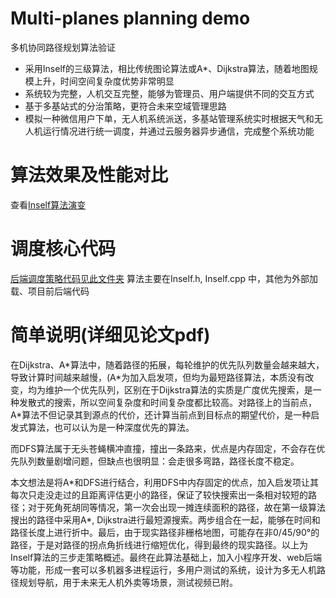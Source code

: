 # Multi-planes planning demo
多机协同路径规划算法验证



- 采用Inself的三级算法，相比传统图论算法或A*、Dijkstra算法，随着地图规模上升，时间空间复杂度优势非常明显
- 系统较为完整，人机交互完整，能够为管理员、用户端提供不同的交互方式
- 基于多基站式的分治策略，更符合未来空域管理思路
- 模拟一种微信用户下单，无人机系统派送，多基站管理系统实时根据天气和无人机运行情况进行统一调度，并通过云服务器异步通信，完成整个系统功能



# 算法效果及性能对比
查看[Inself算法演变](./code/Inself算法演变/)


# 调度核心代码
[后端调度策略代码见此文件夹](./code/corecode/)
算法主要在Inself.h, Inself.cpp 中，其他为外部加载、项目前后端代码


# 简单说明(详细见论文pdf)

在Dijkstra、A\*算法中，随着路径的拓展，每轮维护的优先队列数量会越来越大，导致计算时间越来越慢，(A\*为加入启发项，但均为最短路径算法，本质没有改变，均为维护一个优先队列，区别在于Dijkstra算法的实质是广度优先搜索，是一种发散式的搜索，所以空间复杂度和时间复杂度都比较高。对路径上的当前点，A\*算法不但记录其到源点的代价，还计算当前点到目标点的期望代价，是一种启发式算法，也可以认为是一种深度优先的算法。

而DFS算法属于无头苍蝇横冲直撞，撞出一条路来，优点是内存固定，不会存在优先队列数量剧增问题，但缺点也很明显：会走很多弯路，路径长度不稳定。

本文想法是将A\*和DFS进行结合，利用DFS中内存固定的优点，加入启发项让其每次只走没走过的且距离评估更小的路径，保证了较快搜索出一条相对较短的路径；对于死角死胡同等情况，第一次会出现一摊连续面积的路径，故在第一级算法搜出的路径中采用A\*, Dijkstra进行最短源搜索。两步组合在一起，能够在时间和路径长度上进行折中。最后，由于现实路径非栅格地图，可能存在非0/45/90°的路径，于是对路径的拐点角折线进行缩短优化，得到最终的现实路径。以上为Inself算法的三步走策略概述。最终在此算法基础上，加入小程序开发、web后端等功能，形成一套可以多机器多进程运行，多用户测试的系统，设计为多无人机路径规划导航，用于未来无人机外卖等场景，测试视频已附。
